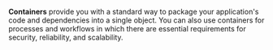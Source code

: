 **Containers** provide you with a standard way to package your application's code and dependencies into a single object. You can also use containers for processes and workflows in which there are essential requirements for security, reliability, and scalability.